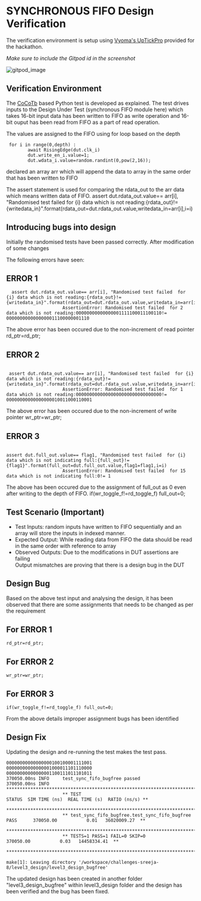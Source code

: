 # SYNCHRONOUS FIFO Design Verification

The verification environment is setup using [Vyoma's UpTickPro](https://vyomasystems.com) provided for the hackathon.

*Make sure to include the Gitpod id in the screenshot*

![gitpod_image](https://user-images.githubusercontent.com/81299825/182123886-34b15364-8acf-4615-870f-1a9673f2cf67.png)


## Verification Environment

The [CoCoTb](https://www.cocotb.org/) based Python test is developed as explained. The test drives inputs to the Design Under Test (synchronous FIFO module here) which takes  16-bit input data has been written to FIFO  as write operation and 16-bit ouput has been read from FIFO as a part of read operation.

The values are assigned to the  FIFO using for loop based on the depth
```
 for i in range(0,depth) :
        await RisingEdge(dut.clk_i)
        dut.write_en_i.value=1;
        dut.wdata_i.value=random.randint(0,pow(2,16));
```

 
declared an array arr which will append the data to array in the same order that has been written to FIFO 


The assert statement is used for comparing the rdata_out  to the  arr data which means written data of FIFO.
 assert dut.rdata_out.value== arr[i], "Randomised test failed  for {i} data which is not reading:{rdata_out}!= {writedata_in}".format(rdata_out=dut.rdata_out.value,writedata_in=arr[i],i=i) 



## Introducing bugs into design
Initially the randomised tests have been passed correctly. 
After modification of some changes 

The following errors have seen:

## ERROR 1
``` 
  assert dut.rdata_out.value== arr[i], "Randomised test failed  for {i} data which is not reading:{rdata_out}!= {writedata_in}".format(rdata_out=dut.rdata_out.value,writedata_in=arr[i],i=i)
                     AssertionError: Randomised test failed  for 2 data which is not reading:00000000000000001111100011100110!= 0000000000000000011100000001110
```

The above  error has been occured due to the non-increment of read pointer
rd_ptr=rd_ptr;

## ERROR 2
```

 assert dut.rdata_out.value== arr[i], "Randomised test failed  for {i} data which is not reading:{rdata_out}!= {writedata_in}".format(rdata_out=dut.rdata_out.value,writedata_in=arr[i],i=i)
                     AssertionError: Randomised test failed  for 1 data which is not reading:00000000000000000000000000000000!= 00000000000000000010011000110001
```
The above error  has been occured due to the non-increment of write pointer
wr_ptr=wr_ptr;

## ERROR 3
```

assert dut.full_out.value== flag1, "Randomised test failed  for {i} data which is not indicating full:{full_out}!= {flag1}".format(full_out=dut.full_out.value,flag1=flag1,i=i)
                     AssertionError: Randomised test failed  for 15 data which is not indicating full:0!= 1
```
The above has been occured due to the assignment of full_out as 0 even after writing to the depth of FIFO.
 if(wr_toggle_f!=rd_toggle_f) full_out=0;

 
## Test Scenario **(Important)**
- Test Inputs: random inputs have written to FIFO sequentially  and an array  will store the inputs in indexed manner.
- Expected Output: While reading data from FIFO the data should be read in the same order with reference to array
- Observed Outputs: Due to the modifications in DUT assertions are failing  
Output mismatches are proving that there is a design bug in the DUT

## Design Bug
Based on the above test input and analysing the design, it has been observed that there are some  assignments that needs to be changed as per the requirement 

## For ERROR 1
```
rd_ptr=rd_ptr;

```
## For ERROR 2
```
wr_ptr=wr_ptr;

```
## For ERROR 3
```
if(wr_toggle_f!=rd_toggle_f) full_out=0;

```
From the above details  improper assignment  bugs has been identified


## Design Fix
Updating the design and re-running the test makes the test pass.

```
00000000000000000100100001111001
00000000000000001000011101110000
00000000000000001100111011101011
370050.00ns INFO     test_sync_fifo_bugfree passed
370050.00ns INFO     *******************************************************************************************************
                     ** TEST                                           STATUS  SIM TIME (ns)  REAL TIME (s)  RATIO (ns/s) **
                     *******************************************************************************************************
                     ** test_sync_fifo_bugfree.test_sync_fifo_bugfree   PASS      370050.00           0.01   36020009.27  **
                     *******************************************************************************************************
                     ** TESTS=1 PASS=1 FAIL=0 SKIP=0                              370050.00           0.03   14458334.41  **
                     *******************************************************************************************************
                     
make[1]: Leaving directory '/workspace/challenges-sreeja-8/level3_design/level3_design_bugfree'
```

The updated design has been created in another folder "level3_design_bugfree" within level3_design folder and the design has been verified and the bug has been fixed.




